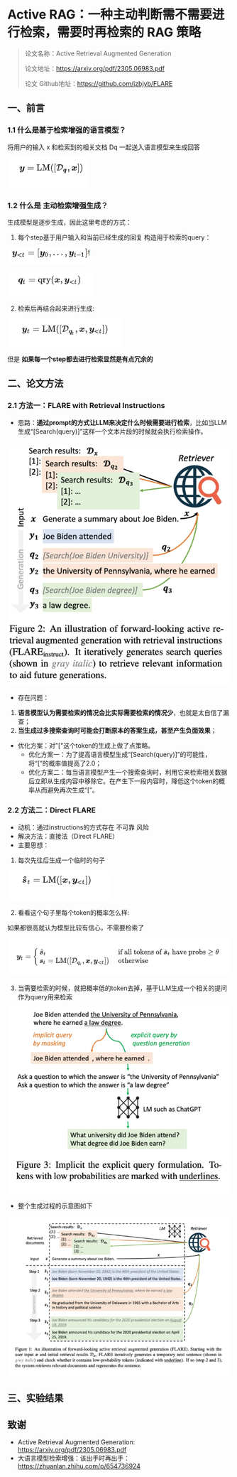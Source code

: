 # Active RAG：一种主动判断需不需要进行检索，需要时再检索的 RAG 策略

> 论文名称：Active Retrieval Augmented Generation
> 
> 论文地址：https://arxiv.org/pdf/2305.06983.pdf
> 
> 论文 Github地址：https://github.com/jzbjyb/FLARE

## 一、前言

### 1.1 什么是基于检索增强的语言模型？

将用户的输入 x 和检索到的相关文档 Dq 一起送入语言模型来生成回答

![](img/微信截图_20231026204408.png)

### 1.2 什么是 主动检索增强生成？

生成模型是逐步生成，因此这里考虑的方式：

1. 每个step基于用户输入和当前已经生成的回复 构造用于检索的query：

![](img/微信截图_20231026204524.png)

![](img/微信截图_20231026204614.png)

2. 检索后再结合起来进行生成:

![](img/微信截图_20231026204705.png)

但是 **如果每一个step都去进行检索显然是有点冗余的**

## 二、论文方法

### 2.1 方法一：FLARE with Retrieval Instructions

- 思路：**通过prompt的方式让LLM来决定什么时候需要进行检索**，比如当LLM生成“[Search(query)]”这样一个文本片段的时候就会执行检索操作。

![](img/微信截图_20231026205035.png)

- 存在问题：

1. **语言模型认为需要检索的情况会比实际需要检索的情况少**，也就是太自信了漏查；
2. **当生成过多搜索查询时可能会打断原本的答案生成，甚至产生负面效果**；

- 优化方案：对"["这个token的生成上做了点策略。
  - 优化方案一：为了提高语言模型生成“[Search(query)]”的可能性，将“[”的概率值提高了2.0；
  - 优化方案二：每当语言模型产生一个搜索查询时，利用它来检索相关数据后立即从生成内容中移除它。在产生下一段内容时，降低这个token的概率从而避免再次生成“[”。

### 2.2 方法二：Direct FLARE

- 动机：通过instructions的方式存在 不可靠 风险
- 解决方法：直接法（Direct FLARE）
- 主要思想：

1. 每次先往后生成一个临时的句子

![](img/微信截图_20231026205856.png)

2. 看看这个句子里每个token的概率怎么样:

如果都很高就认为模型比较有信心，不需要检索了

![](img/微信截图_20231026205930.png)

3. 当需要检索的时候，就把概率低的token去掉，基于LLM生成一个相关的提问作为query用来检索

![](img/微信截图_20231026210049.png)


- 整个生成过程的示意图如下

![](img/微信截图_20231026210114.png)


## 三、实验结果


## 致谢

- Active Retrieval Augmented Generation: https://arxiv.org/pdf/2305.06983.pdf
- 大语言模型检索增强：该出手时再出手：https://zhuanlan.zhihu.com/p/654736924

